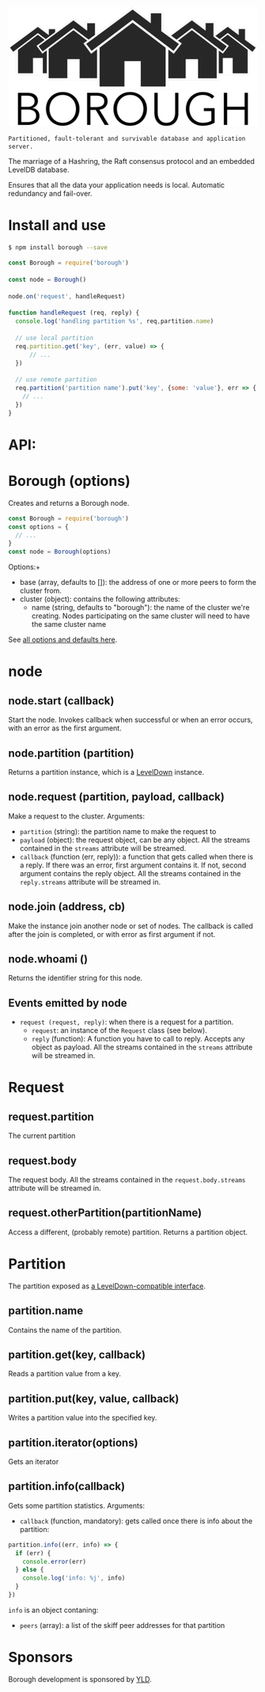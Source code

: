 ![Borough](borough.png)

    Partitioned, fault-tolerant and survivable database and application server.

The marriage of a Hashring, the Raft consensus protocol and an embedded LevelDB database.

Ensures that all the data your application needs is local. Automatic redundancy and fail-over.

# Install and use

```bash
$ npm install borough --save
```

```javascript
const Borough = require('borough')

const node = Borough()

node.on('request', handleRequest)

function handleRequest (req, reply) {
  console.log('handling partition %s', req,partition.name)

  // use local partition
  req.partition.get('key', (err, value) => {
      // ...
  })

  // use remote partition
  req.partition('partition name').put('key', {some: 'value'}, err => {
    // ...
  })
}
```

# API:

# Borough (options)

Creates and returns a Borough node.

```javascript
const Borough = require('borough')
const options = {
  // ...
}
const node = Borough(options)
```

Options:+

* base (array, defaults to []): the address of one or more peers to form the cluster from.
* cluster (object): contains the following attributes:
  - name (string, defaults to "borough"): the name of the cluster we're creating. Nodes participating on the same cluster will  need to have the same cluster name

See [all options and defaults here](lib/default-options.js).

# node

## node.start (callback)

Start the node. Invokes callback when successful or when an error occurs, with an error as the first argument.

## node.partition (partition)

Returns a partition instance, which is a [LevelDown](https://github.com/level/leveldown#readme) instance.

## node.request (partition, payload, callback)

Make a request to the cluster. Arguments:

* `partition` (string): the partition name to make the request to
* `payload` (object): the request object, can be any object. All the streams contained in the `streams` attribute will be streamed.
* `callback` (function (err, reply)): a function that gets called when there is a reply. If there was an error, first argument contains it. If not, second argument contains the reply object. All the streams contained in the `reply.streams` attribute will be streamed in.

## node.join (address, cb)

Make the instance join another node or set of nodes. The callback is called after the join is completed, or with error as first argument if not.

## node.whoami ()

Returns the identifier string for this node.

## Events emitted by node

* `request (request, reply)`: when there is a request for a partition.
  * `request`: an instance of the `Request` class (see below).
  * `reply` (function): A function you have to call to reply. Accepts any object as payload. All the streams contained in the `streams` attribute will be streamed in.

# Request

## request.partition

The current partition

## request.body

The request body. All the streams contained in the `request.body.streams` attribute will be streamed in.

## request.otherPartition(partitionName)

Access a different, (probably remote) partition. Returns a partition object.

# Partition

The partition exposed as [a LevelDown-compatible interface](https://github.com/level/leveldown#readme).

## partition.name

Contains the name of the partition.

## partition.get(key, callback)

Reads a partition value from a key.

## partition.put(key, value, callback)

Writes a partition value into the specified key.

## partition.iterator(options)

Gets an iterator

## partition.info(callback)

Gets some partition statistics. Arguments:

* `callback` (function, mandatory): gets called once there is info about the partition:

```js
partition.info((err, info) => {
  if (err) {
    console.error(err)
  } else {
    console.log('info: %j', info)
  }
})
```

`info` is an object contaning:

* `peers` (array): a list of the skiff peer addresses for that partition

# Sponsors

Borough development is sponsored by [YLD](https://www.yld.io).


